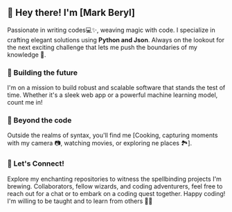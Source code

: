 ## 👋 Hey there! I'm [Mark Beryl]

Passionate in writing codes💻✨, weaving magic with code. I specialize in crafting elegant solutions using **Python and Json**. Always on the lookout for the next exciting challenge that lets me push the boundaries of my knowledge 🚀.

### 🚧 Building the future
I'm on a mission to build robust and scalable software that stands the test of time. Whether it's a sleek web app or a powerful machine learning model, count me in!

### 🌈 Beyond the code
Outside the realms of syntax, you'll find me [Cooking, capturing moments with my camera 📷, watching movies, or exploring ne places 🏞️].

### 🤝 Let's Connect!
Explore my enchanting repositories to witness the spellbinding projects I'm brewing. Collaborators, fellow wizards, and coding adventurers, feel free to reach out for a chat or to embark on a coding quest together. Happy coding! I'm willing to be taught and to learn from others 🌟✨

<!--
**Markberyl/Markberyl** is a ✨ _special_ ✨ repository because its `README.md` (this file) appears on your GitHub profile.

Here are some ideas to get you started:

- 🔭 I’m currently working on ...
- 🌱 I’m currently learning ...
- 👯 I’m looking to collaborate on ...
- 🤔 I’m looking for help with ...
- 💬 Ask me about ...
- 📫 How to reach me: ...
- 😄 Pronouns: ...
- ⚡ Fun fact: ...
-->

